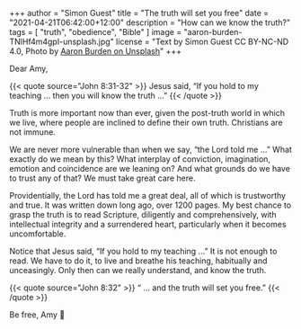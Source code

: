 +++
author = "Simon Guest"
title = "The truth will set you free"
date = "2021-04-21T06:42:00+12:00"
description = "How can we know the truth?"
tags = [ "truth", "obedience", "Bible" ]
image = "aaron-burden-TNlHf4m4gpI-unsplash.jpg"
license = "Text by Simon Guest CC BY-NC-ND 4.0, Photo by [Aaron Burden on Unsplash](https://unsplash.com/photos/TNlHf4m4gpI)"
+++

Dear Amy,

{{< quote source="John 8:31-32" >}}
Jesus said, “If you hold to my teaching ... then you will know the truth ...”
{{< /quote >}}

Truth is more important now than ever, given the post-truth world in which we live, where people are inclined to define their own truth. Christians are not immune.

We are never more vulnerable than when we say, “the Lord told me ...”  What exactly do we mean by this? What interplay of conviction, imagination, emotion and coincidence are we leaning on? And what grounds do we have to trust any of that? We must take great care here.

Providentially, the Lord has told me a great deal, all of which is trustworthy and true. It was written down long ago, over 1200 pages. My best chance to grasp the truth is to read Scripture, diligently and comprehensively, with intellectual integrity and a surrendered heart, particularly when it becomes uncomfortable.

Notice that Jesus said, “If you hold to my teaching ...”  It is not enough to read. We have to do it, to live and breathe his teaching, habitually and unceasingly. Only then can we really understand, and know the truth.

{{< quote source="John 8:32" >}}
“ ... and the truth will set you free.”
{{< /quote >}}

Be free, Amy 🙏
